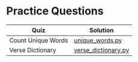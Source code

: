 # Practice Questions

| Quiz | Solution |
| --- | --- |
| Count Unique Words | [unique_words.py](https://github.com/andreyyohanes/Udacity-Introduction-to-Python-Programming/blob/main/02%20Data%20Structures/04%20Practice%20Questions/unique_words.py) |
| Verse Dictionary | [verse_dictionary.py](https://github.com/andreyyohanes/Udacity-Introduction-to-Python-Programming/blob/main/02%20Data%20Structures/04%20Practice%20Questions/verse_dictionary.py) |
